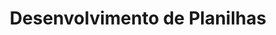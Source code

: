 ---
tag: desenvolvimento-de-planilhas
title: Desenvolvimento de Planilhas
type: complemento
description: Complemento para auxiliar no desenvolvimento de planilhas de cálculo.
---
